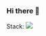 ### Hi there 👋

Stack:
<img src="https://cdn.jsdelivr.net/gh/devicons/devicon@latest/icons/vuejs/vuejs-original.svg" />
